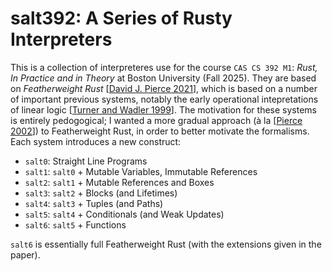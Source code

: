 # salt392: A Series of Rusty Interpreters

This is a collection of interpreteres use for the course `CAS CS 392 M1`: *Rust, In Practice and in Theory* at Boston University (Fall 2025).
They are based on *Featherweight Rust* [[David J. Pierce 2021](https://dl.acm.org/doi/10.1145/3443420)], which is based on a number of important previous systems, notably the early operational intepretations of linear logic [[Turner and Wadler 1999](https://www.sciencedirect.com/science/article/pii/S0304397599000547)].
The motivation for these systems is entirely pedogogical; I wanted a more gradual approach (à la [[Pierce 2002](https://www.cis.upenn.edu/~bcpierce/tapl/)]) to Featherweight Rust, in order to better motivate the formalisms.
Each system introduces a new construct:

* `salt0`: Straight Line Programs
* `salt1`: `salt0` + Mutable Variables, Immutable References
* `salt2`: `salt1` + Mutable References and Boxes
* `salt3`: `salt2` + Blocks (and Lifetimes)
* `salt4`: `salt3` + Tuples (and Paths)
* `salt5`: `salt4` + Conditionals (and Weak Updates)
* `salt6`: `salt5` + Functions

`salt6` is essentially full Featherweight Rust (with the extensions given in the paper).
